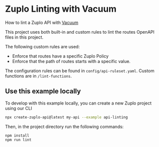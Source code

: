 # Zuplo Linting with Vacuum

How to lint a Zuplo API with [Vacuum](https://quobix.com/vacuum/)

This project uses both built-in and custom rules to lint the routes OpenAPI files in this project.

The following custom rules are used:

- Enforce that routes have a specific Zuplo Policy
- Enforce that the path of routes starts with a specific value.

The configuration rules can be found in `config/api-ruleset.yaml`. Custom functions are in `/lint-functions`.

## Use this example locally

To develop with this example locally, you can create a new Zuplo project using our CLI

```bash
npx create-zuplo-api@latest my-api --example api-linting
```
Then, in the project directory run the following commands:

```
npm install
npm run lint
```
